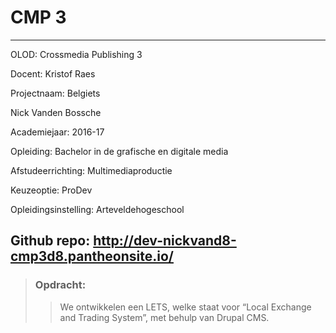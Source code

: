 # CMP 3
---
OLOD: Crossmedia Publishing 3

Docent: Kristof Raes

Projectnaam: Belgiets

Nick Vanden Bossche

Academiejaar: 2016-17

Opleiding: Bachelor in de grafische en digitale media

Afstudeerrichting: Multimediaproductie

Keuzeoptie: ProDev

Opleidingsinstelling: Arteveldehogeschool

Github repo: http://dev-nickvand8-cmp3d8.pantheonsite.io/
---

> ### Opdracht:
>> We ontwikkelen een LETS, welke staat voor “Local Exchange and Trading System”, met behulp van Drupal CMS.
